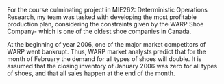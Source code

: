 For the course culminating project in MIE262: Deterministic Operations Research, my team was tasked with developing the most profitable production plan, considering the constraints given by the WARP Shoe Company- which is one of the oldest shoe companies in Canada.

At the beginning of year 2006, one of the major market competitors of WARP went bankrupt. Thus,  WARP market analysts predict that for the month of February the demand for all types of shoes will double.  It is assumed that the closing inventory of January 2006 was zero for all types of shoes, and that all sales happen at the end of the month.


